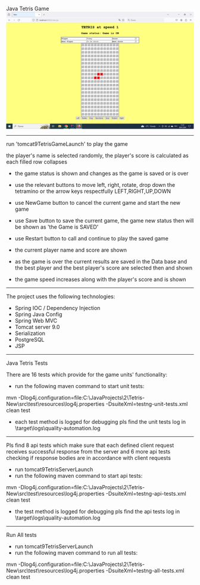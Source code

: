 Java Tetris Game
![](tetris.png)
************************************************************************************************************************
 run 'tomcat9TetrisGameLaunch' to play the game

the player's name is selected randomly, the player's score is calculated as each filled row collapses
 - the game status is shown and changes as the game is saved or is over
 - use the relevant buttons to move left, right, rotate, drop down the tetramino or the arrow keys respectfully LEFT,RIGHT,UP,DOWN
 - use NewGame button to cancel the current game and start the new game
 - use Save button to save the current game, the game new status then will be shown as 'the Game is SAVED'
 - use Restart button to call and continue to play the saved game

 - the current player name and score are shown
 - as the game is over the current results are saved in the Data base and the best player and the best player's score are selected then and shown

 - the game speed increases along with the player's score and is shown


************************************************************************************************************************

The project uses the following technologies:

- Spring IOC / Dependency Injection
- Spring Java Config
- Spring Web MVC
- Tomcat server 9.0
- Serialization
- PostgreSQL
- JSP
************************************************************************************************************************
Java Tetris Tests

There are 16 tests which provide for the game units' functionality:

 - run the following maven command to start unit tests: 
 
mvn -Dlog4j.configuration=file:C:\JavaProjects\2\Tetris-New\src\test\resources\log4j.properties -DsuiteXml=testng-unit-tests.xml clean test
 
 - each test method is logged for debugging pls find the unit tests log in \target\logs\quality-automation.log

************************************************************************************************************************
Pls find 8 api tests which make sure that each defined client request receives successful response from the server and
6 more api tests checking if response bodies are in accordance with client requests

 - run tomcat9TetrisServerLaunch
 - run the following maven command to start api tests: 

mvn -Dlog4j.configuration=file:C:\JavaProjects\2\Tetris-New\src\test\resources\log4j.properties -DsuiteXml=testng-api-tests.xml clean test

 - the test method is logged for debugging pls find the api tests log in \target\logs\quality-automation.log

************************************************************************************************************************
Run All tests

- run tomcat9TetrisServerLaunch
- run the following maven command to run all tests: 

mvn -Dlog4j.configuration=file:C:\JavaProjects\2\Tetris-New\src\test\resources\log4j.properties -DsuiteXml=testng-all-tests.xml clean test